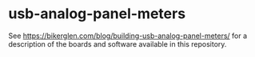 # usb-analog-panel-meters

See https://bikerglen.com/blog/building-usb-analog-panel-meters/ for a description of the boards and software available in this repository.
